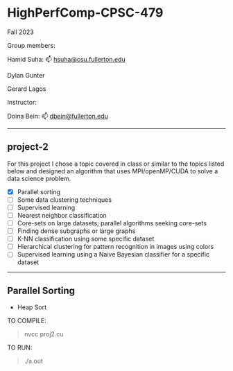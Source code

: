 # HighPerfComp-CPSC-479 

Fall 2023 

Group members:

Hamid Suha: 📫 hsuha@csu.fullerton.edu

Dylan Gunter

Gerard Lagos

Instructor:

Doina Bein: 📫 dbein@fullerton.edu 

-------------------------------------------------------------------------------------------------------------------------------------------------------------------
## project-2

For this project I chose a topic covered in class or similar to the topics listed below and designed an algorithm that uses MPI/openMP/CUDA to solve a data science problem. 

- [x] Parallel sorting
- [ ] Some data clustering techniques
- [ ] Supervised learning 
- [ ] Nearest neighbor classification
- [ ] Core-sets on large datasets; parallel algorithms seeking core-sets
- [ ] Finding dense subgraphs or large graphs
- [ ] K-NN classification using some specific dataset
- [ ] Hierarchical clustering for pattern recognition in images using colors
- [ ] Supervised learning using a Naive Bayesian classifier for a specific dataset

-------------------------------------------------------------------------------------------------------------------------------------------------------------------

## Parallel Sorting 
- Heap Sort 

TO COMPILE: 
> nvcc proj2.cu

TO RUN: 
> ./a.out 
